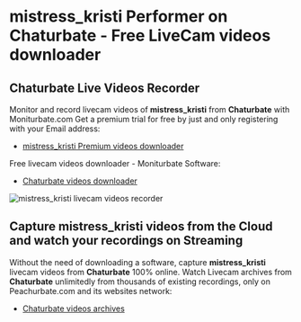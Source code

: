 # mistress_kristi Performer on Chaturbate - Free LiveCam videos downloader

## Chaturbate Live Videos Recorder

Monitor and record livecam videos of **mistress_kristi** from **Chaturbate** with Moniturbate.com
Get a premium trial for free by just and only registering with your Email address:
* [mistress_kristi Premium videos downloader](https://moniturbate.com/request-demo-licence-key.html)

Free livecam videos downloader - Moniturbate Software:
* [Chaturbate videos downloader](https://moniturbate.com/moniturbate-download-software.html)

![mistress_kristi livecam videos recorder](https://peachurnet.com/templates/moniturbate-software.png)


## Capture mistress_kristi videos from the Cloud and watch your recordings on Streaming

Without the need of downloading a software, capture **mistress_kristi** livecam videos from **Chaturbate** 100% online.
Watch Livecam archives from **Chaturbate** unlimitedly from thousands of existing recordings, only on Peachurbate.com and its websites network:
* [Chaturbate videos archives](https://peachurnet.com/)